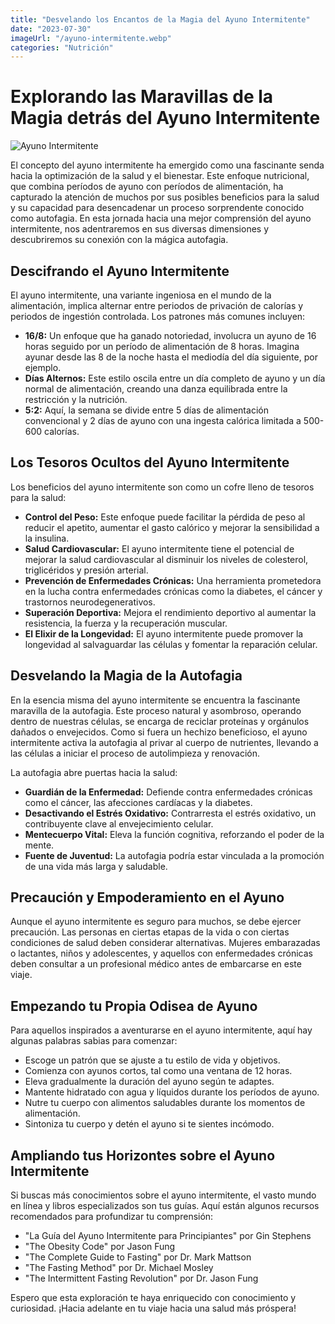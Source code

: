 ```yaml
---
title: "Desvelando los Encantos de la Magia del Ayuno Intermitente"
date: "2023-07-30"
imageUrl: "/ayuno-intermitente.webp"
categories: "Nutrición"
---
```


# Explorando las Maravillas de la Magia detrás del Ayuno Intermitente

![Ayuno Intermitente](/ayuno-intermitente.webp)

El concepto del ayuno intermitente ha emergido como una fascinante senda hacia la optimización de la salud y el bienestar. Este enfoque nutricional, que combina períodos de ayuno con períodos de alimentación, ha capturado la atención de muchos por sus posibles beneficios para la salud y su capacidad para desencadenar un proceso sorprendente conocido como autofagia. En esta jornada hacia una mejor comprensión del ayuno intermitente, nos adentraremos en sus diversas dimensiones y descubriremos su conexión con la mágica autofagia.

## Descifrando el Ayuno Intermitente

El ayuno intermitente, una variante ingeniosa en el mundo de la alimentación, implica alternar entre periodos de privación de calorías y periodos de ingestión controlada. Los patrones más comunes incluyen:

- **16/8:** Un enfoque que ha ganado notoriedad, involucra un ayuno de 16 horas seguido por un período de alimentación de 8 horas. Imagina ayunar desde las 8 de la noche hasta el mediodía del día siguiente, por ejemplo.
- **Días Alternos:** Este estilo oscila entre un día completo de ayuno y un día normal de alimentación, creando una danza equilibrada entre la restricción y la nutrición.
- **5:2:** Aquí, la semana se divide entre 5 días de alimentación convencional y 2 días de ayuno con una ingesta calórica limitada a 500-600 calorías.

## Los Tesoros Ocultos del Ayuno Intermitente

Los beneficios del ayuno intermitente son como un cofre lleno de tesoros para la salud:

- **Control del Peso:** Este enfoque puede facilitar la pérdida de peso al reducir el apetito, aumentar el gasto calórico y mejorar la sensibilidad a la insulina.
- **Salud Cardiovascular:** El ayuno intermitente tiene el potencial de mejorar la salud cardiovascular al disminuir los niveles de colesterol, triglicéridos y presión arterial.
- **Prevención de Enfermedades Crónicas:** Una herramienta prometedora en la lucha contra enfermedades crónicas como la diabetes, el cáncer y trastornos neurodegenerativos.
- **Superación Deportiva:** Mejora el rendimiento deportivo al aumentar la resistencia, la fuerza y la recuperación muscular.
- **El Elixir de la Longevidad:** El ayuno intermitente puede promover la longevidad al salvaguardar las células y fomentar la reparación celular.

## Desvelando la Magia de la Autofagia

En la esencia misma del ayuno intermitente se encuentra la fascinante maravilla de la autofagia. Este proceso natural y asombroso, operando dentro de nuestras células, se encarga de reciclar proteínas y orgánulos dañados o envejecidos. Como si fuera un hechizo beneficioso, el ayuno intermitente activa la autofagia al privar al cuerpo de nutrientes, llevando a las células a iniciar el proceso de autolimpieza y renovación.

La autofagia abre puertas hacia la salud:

- **Guardián de la Enfermedad:** Defiende contra enfermedades crónicas como el cáncer, las afecciones cardíacas y la diabetes.
- **Desactivando el Estrés Oxidativo:** Contrarresta el estrés oxidativo, un contribuyente clave al envejecimiento celular.
- **Mentecuerpo Vital:** Eleva la función cognitiva, reforzando el poder de la mente.
- **Fuente de Juventud:** La autofagia podría estar vinculada a la promoción de una vida más larga y saludable.

## Precaución y Empoderamiento en el Ayuno

Aunque el ayuno intermitente es seguro para muchos, se debe ejercer precaución. Las personas en ciertas etapas de la vida o con ciertas condiciones de salud deben considerar alternativas. Mujeres embarazadas o lactantes, niños y adolescentes, y aquellos con enfermedades crónicas deben consultar a un profesional médico antes de embarcarse en este viaje.

## Empezando tu Propia Odisea de Ayuno

Para aquellos inspirados a aventurarse en el ayuno intermitente, aquí hay algunas palabras sabias para comenzar:

- Escoge un patrón que se ajuste a tu estilo de vida y objetivos.
- Comienza con ayunos cortos, tal como una ventana de 12 horas.
- Eleva gradualmente la duración del ayuno según te adaptes.
- Mantente hidratado con agua y líquidos durante los períodos de ayuno.
- Nutre tu cuerpo con alimentos saludables durante los momentos de alimentación.
- Sintoniza tu cuerpo y detén el ayuno si te sientes incómodo.

## Ampliando tus Horizontes sobre el Ayuno Intermitente

Si buscas más conocimientos sobre el ayuno intermitente, el vasto mundo en línea y libros especializados son tus guías. Aquí están algunos recursos recomendados para profundizar tu comprensión:

- "La Guía del Ayuno Intermitente para Principiantes" por Gin Stephens
- "The Obesity Code" por Jason Fung
- "The Complete Guide to Fasting" por Dr. Mark Mattson
- "The Fasting Method" por Dr. Michael Mosley
- "The Intermittent Fasting Revolution" por Dr. Jason Fung

Espero que esta exploración te haya enriquecido con conocimiento y curiosidad. ¡Hacia adelante en tu viaje hacia una salud más próspera!

